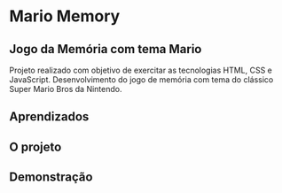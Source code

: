 # Mario Memory

## Jogo da Memória com tema Mario

Projeto realizado com objetivo de exercitar as tecnologias HTML, CSS e JavaScript. Desenvolvimento do jogo de memória com tema do clássico Super Mario Bros da Nintendo.  

## Aprendizados

## O projeto

## Demonstração 
